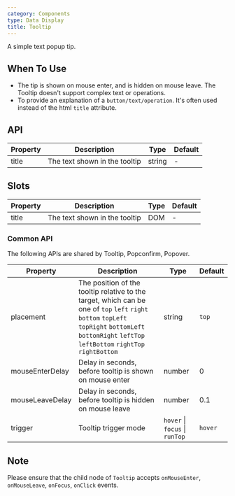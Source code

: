 ```yaml
---
category: Components
type: Data Display
title: Tooltip
---
```


A simple text popup tip.

## When To Use

- The tip is shown on mouse enter, and is hidden on mouse leave. The Tooltip doesn't support complex text or operations.
- To provide an explanation of a `button/text/operation`. It's often used instead of the html `title` attribute.

## API

| Property      | Description                                     | Type       | Default |
|-----------|------------------------------------------|------------|--------|
| title     | The text shown in the tooltip            | string | -     |

## Slots

| Property      | Description                                     | Type       | Default |
|-----------|------------------------------------------|------------|--------|
| title     | The text shown in the tooltip            | DOM | -     |

### Common API

The following APIs are shared by Tooltip, Popconfirm, Popover.

| Property      | Description                                     | Type       | Default |
|-----------|------------------------------------------|------------|--------|
| placement | The position of the tooltip relative to the target, which can be one of `top` `left` `right` `bottom` `topLeft` `topRight` `bottomLeft` `bottomRight` `leftTop` `leftBottom` `rightTop` `rightBottom`                             | string     | `top`    |
| mouseEnterDelay | Delay in seconds, before tooltip is shown on mouse enter | number | 0 |
| mouseLeaveDelay | Delay in seconds, before tooltip is hidden on mouse leave | number | 0.1 |
| trigger | Tooltip trigger mode                                         | `hover` \| `focus` \| `runTop` | `hover` |


## Note

Please ensure that the child node of `Tooltip` accepts `onMouseEnter`, `onMouseLeave`, `onFocus`, `onClick` events.
